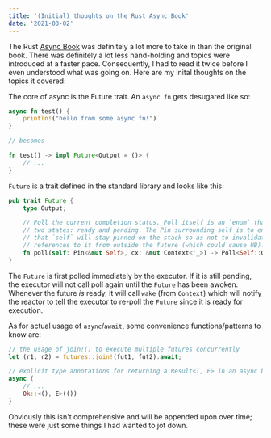 ```yaml
---
title: '(Initial) thoughts on the Rust Async Book'
date: '2021-03-02'
---
```


The Rust [Async Book](https://rust-lang.github.io/async-book/) was definitely a lot more to take in than the original book. There was definitely a lot less hand-holding and topics were introduced at a faster pace. Consequently, I had to read it twice before I even understood what was going on. Here are my inital thoughts on the topics it covered:

The core of async is the Future trait. An `async fn` gets desugared like so:

```rust
async fn test() {
	println!("hello from some async fn!")
}

// becomes

fn test() -> impl Future<Output = ()> {
	// ...
}
```

`Future` is a trait defined in the standard library and looks like this:

```rust
pub trait Future {
	type Output;

	// Poll the current completion status. Poll itself is an `enum` that has
	// two states: ready and pending. The Pin surrounding self is to ensure
	// that `self` will stay pinned on the stack so as not to invalidate any
	// references to it from outside the future (which could cause UB).
	fn poll(self: Pin<&mut Self>, cx: &mut Context<'_>) -> Poll<Self::Output>;
}
```

The `Future` is first polled immediately by the executor. If it is still pending, the executor will not call poll again until the `Future` has been awoken. Whenever the future _is_ ready, it will call `wake` (from `Context`) which will notify the reactor to tell the executor to re-poll the `Future` since it is ready for execution.

As for actual usage of `async`/`await`, some convenience functions/patterns to know are:

```rust
// the usage of join!() to execute multiple futures concurrently
let (r1, r2) = futures::join!(fut1, fut2).await;

// explicit type annotations for returning a Result<T, E> in an async block
async {
	// ...
	Ok::<(), E>(())
}
```

Obviously this isn't comprehensive and will be appended upon over time; these were just some things I had wanted to jot down.
